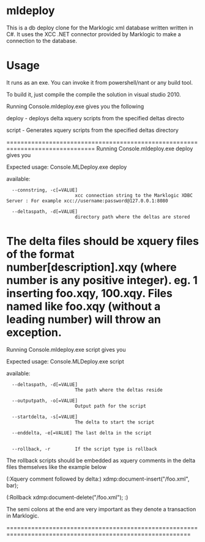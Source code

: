 mldeploy
========

This is a db deploy clone for the Marklogic xml database written written in C#.
It uses the XCC .NET connector provided by Marklogic to make a connection to the database.

Usage
==============================================================================
It runs as an exe. You can invoke it from powershell/nant or any build tool.

To build it, just compile the compile the solution in visual studio 2010.

Running Console.mldeploy.exe gives you the following

 deploy      - deploys delta xquery scripts from the specified deltas directo

 script      - Generates xquery scripts from the specified deltas directory
 
 ===============================================================================
 Running Console.mldeploy.exe deploy gives you
 
 Expected usage: Console.MLDeploy.exe deploy <options>
 
 <options> available:
 
      --connstring, -c[=VALUE]
                             xcc connection string to the Marklogic XDBC Server : For example xcc://username:password@127.0.0.1:8080
							 
      --deltaspath, -d[=VALUE]
                             directory path where the deltas are stored

 

The delta files should be xquery files of the format number[description].xqy (where number is any positive integer).
eg. 1 inserting foo.xqy, 100.xqy. Files named like foo.xqy (without a leading number) will throw an exception.
=====================================================================================================
Running Console.mldeploy.exe script gives you

 
Expected usage: Console.MLDeploy.exe script <options>

<options> available:

      --deltaspath, -d[=VALUE]
                             The path where the deltas reside
							 
      --outputpath, -o[=VALUE]
                             Output path for the script
							 
      --startdelta, -s[=VALUE]
                             The delta to start the script
							 				 
      --enddelta, -e[=VALUE] The last delta in the script
	  
	  
      --rollback, -r         If the script type is rollback
	  
	  
The rollback scripts should be embedded as xquery comments in the delta files themselves like the example below
	 
(:Xquery comment followed by delta:)
xdmp:document-insert("/foo.xml", <foo>bar</foo>);

(:Rollback
	xdmp:document-delete("/foo.xml");
:)	 


The semi colons at the end are very important as they denote a transaction in Marklogic.

==========================================================================================================